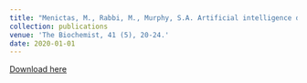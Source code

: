 ```yaml
---
title: "Menictas, M., Rabbi, M., Murphy, S.A. Artificial intelligence decision-making in mobile health."
collection: publications
venue: 'The Biochemist, 41 (5), 20-24.'
date: 2020-01-01
---
```


[Download here](http://menictas.github.io/files/Menictas20_1.pdf)
